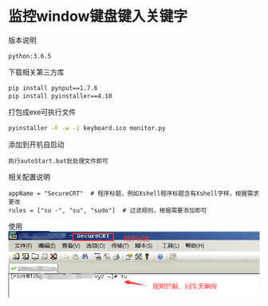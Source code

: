 # 监控window键盘键入关键字

版本说明

```
python:3.6.5
```

下载相关第三方库

```
pip install pynput==1.7.6
pip install pyinstaller==4.10
```

打包成exe可执行文件

```bash
pyinstaller -F -w -i keyboard.ico monitor.py
```

添加到开机自启动

```
执行autoStart.bat批处理文件即可
```

相关配置说明

```
appName = "SecureCRT"  # 程序标题，例如Xshell程序标题含有Xshell字样，根据需求更改
rules = ["su -", "su", "sudo"]  # 过滤规则，根据需要添加即可
```

使用
![image1.png](https://github.com/createor/monitorKeyboard/blob/main/images/image1.png)
